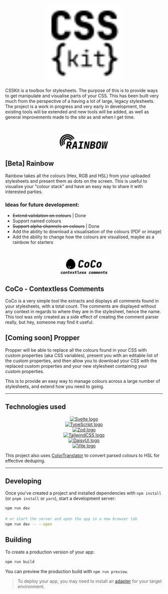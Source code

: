 <p align="center">
    <picture>
        <source media="(prefers-color-scheme: dark)" srcset="static/csskit-white.svg">
        <source media="(prefers-color-scheme: light)" srcset="static/csskit.svg">
        <img alt="CSSkit logo" src="static/csskit.svg" height="250">
    </picture>
</p>

CSSKit is a toolbox for stylesheets. The purpose of this is to provide ways to get manipulate and visualise parts of your CSS. This has been built very much from the perspective of a having a lot of large, legacy stylesheets. The project is a work in progress and very early in development, the existing tools will be extended and new tools will be added, as well as general improvements made to the site as and when I get time.

<br/>

<p align="center" >
    <picture>
        <source media="(prefers-color-scheme: dark)" srcset="static/rainbow-white.svg">
        <source media="(prefers-color-scheme: light)" srcset="static/rainbow.svg">
        <img alt="CSSkit logo" src="static/rainbow.svg" height="50">
    </picture>
</p>

## [Beta] Rainbow

Rainbow takes all the colours (Hex, RGB and HSL) from your uploaded stylesheets and present them as dots on the screen. This is useful to visualise your "colour stack" and have an easy way to share it with interested parties.

### Ideas for future development:

- ~~Extend validation on colours~~ | Done
- Support named colours
- ~~Support alpha channels on colours~~ | Done
- Add the ability to download a visualisation of the colours (PDF or image)
- Add the ability to change how the colours are visualised, maybe as a rainbow for starters

<br/>

<p align="center" >
    <picture>
        <source media="(prefers-color-scheme: dark)" srcset="static/coco-white.svg">
        <source media="(prefers-color-scheme: light)" srcset="static/coco.svg">
        <img alt="CSSkit logo" src="static/coco.svg" height="50">
    </picture>
</p>

## CoCo - Contextless Comments

CoCo is a very simple tool the extracts and displays all comments found in your stylesheets, with a total count. The comments are displayed without any context in regards to where they are in the stylesheet, hence the name. This tool was only created as a side effect of creating the comment parser really, but hey, someone may find it useful.

## [Coming soon] Propper

Propper will be able to replace all the colours found in your CSS with custom properties (aka CSS variables), present you with an editable list of the custom properties, and then allow you to download your CSS with the replaced custom properties and your new stylesheet containing your custom properties.

This is to provide an easy way to manage colours across a large number of stylesheets, and extend how you need to going.

---

## Technologies used

<p align="center" >
    <a href="https://github.com/sveltejs/svelte">
        <picture>
            <source media="(prefers-color-scheme: dark)" srcset="static/ext/svelte-logo-text-white.svg">
            <source media="(prefers-color-scheme: light)" srcset="static/ext/svelte-logo-text.svg">
            <img alt="Svelte logo" src="static/svelte-logo-text.svg" height="50">
        </picture>
    </a>
    <br/>
    <a href="https://github.com/microsoft/TypeScript">
        <picture>
            <source media="(prefers-color-scheme: dark)" srcset="static/ext/typescript-logo-text-white.svg">
            <source media="(prefers-color-scheme: light)" srcset="static/ext/typescript-logo-text.svg">
            <img alt="TypeScript logo" src="static/typescript-logo-text.svg" height="50">
        </picture>
    </a>
    <br/>
    <a href="https://github.com/colinhacks/zod">
        <picture>
            <source media="(prefers-color-scheme: dark)" srcset="static/ext/zod-logo-text-white.svg">
            <source media="(prefers-color-scheme: light)" srcset="static/ext/zod-logo-text.svg">
            <img alt="Zod logo" src="static/zod-logo-text.svg" height="50">
        </picture>
    </a>
    <br/>
    <a href="https://github.com/tailwindlabs/tailwindcss">
        <picture>
            <source media="(prefers-color-scheme: dark)" srcset="static/ext/tailwindcss-logo-text-white.svg">
            <source media="(prefers-color-scheme: light)" srcset="static/ext/tailwindcss-logo-text.svg">
            <img alt="TailwindCSS logo" src="static/tailwindcss-logo-text.svg" height="50">
        </picture>
    </a>
    <br/>
    <a href="https://github.com/saadeghi/daisyui">
        <picture>
            <source media="(prefers-color-scheme: dark)" srcset="static/ext/daisyui-logo-text-white.svg">
            <source media="(prefers-color-scheme: light)" srcset="static/ext/daisyui-logo-text.svg">
            <img alt="DaisyUI logo" src="static/daisyui-logo-text.svg" height="50">
        </picture>
    </a>
    <br/>
    <a href="https://github.com/vitejs/vite">
        <picture>
            <source media="(prefers-color-scheme: dark)" srcset="static/ext/vite-logo-text-white.svg">
            <source media="(prefers-color-scheme: light)" srcset="static/ext/vite-logo-text.svg">
            <img alt="Vite logo" src="static/vite-logo-text.svg" height="50">
        </picture>
    </a>
</p>

This project also uses [ColorTranslator](https://github.com/elchininet/ColorTranslator) to convert parsed colours to HSL for effective deduping.

---

## Developing

Once you've created a project and installed dependencies with `npm install` (or `pnpm install` or `yarn`), start a development server:

```bash
npm run dev

# or start the server and open the app in a new browser tab
npm run dev -- --open
```

## Building

To create a production version of your app:

```bash
npm run build
```

You can preview the production build with `npm run preview`.

> To deploy your app, you may need to install an [adapter](https://kit.svelte.dev/docs/adapters) for your target environment.
